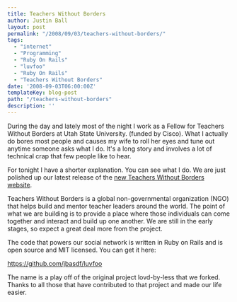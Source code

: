```yaml
---
title: Teachers Without Borders
author: Justin Ball
layout: post
permalink: "/2008/09/03/teachers-without-borders/"
tags:
  - "internet"
  - "Programming"
  - "Ruby On Rails"
  - "luvfoo"
  - "Ruby On Rails"
  - "Teachers Without Borders"
date: '2008-09-03T06:00:00Z'
templateKey: blog-post
path: "/teachers-without-borders"
description: ''
---
```


During the day and lately most of the night I work as a Fellow for Teachers Without Borders at Utah State University. (funded by Cisco).
What I actually do bores most people and causes my wife to roll her eyes and tune out anytime someone asks what I do.
It's a long story and involves a lot of technical crap that few people like to hear.

For tonight I have a shorter explanation. You can see what I do. We are just polished up our latest
release of the [new Teachers Without Borders website][1].

 [1]: http://connect.teacherswithoutborders.org

Teachers Without Borders is a global non-governmental organization (NGO) that helps build and mentor teacher leaders around the world.
The point of what we are building is to provide a place where those individuals can come together and interact and build up one another.
We are still in the early stages, so expect a great deal more from the project.

The code that powers our social network is written in Ruby on Rails and is open source and MIT licensed. You can get it here:

<a href="https://github.com/jbasdf/luvfoo">https://github.com/jbasdf/luvfoo</a>

The name is a play off of the original project lovd-by-less that we forked. Thanks to all those that have contributed to that
project and made our life easier.
